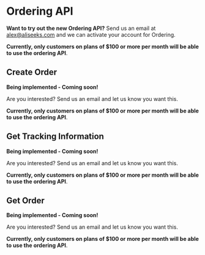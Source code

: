 
# Ordering API

**Want to try out the new Ordering API?** Send us an email at alex@aliseeks.com and we can activate your account
for Ordering.

**Currently, only customers on plans of $100 or more per month will be able to use the ordering API**.

## Create Order

**Being implemented - Coming soon!**

Are you interested? Send us an email and let us know you want this.

**Currently, only customers on plans of $100 or more per month will be able to use the ordering API**.

## Get Tracking Information

**Being implemented - Coming soon!**

Are you interested? Send us an email and let us know you want this.

**Currently, only customers on plans of $100 or more per month will be able to use the ordering API**.

## Get Order

**Being implemented - Coming soon!**

Are you interested? Send us an email and let us know you want this.

**Currently, only customers on plans of $100 or more per month will be able to use the ordering API**.
